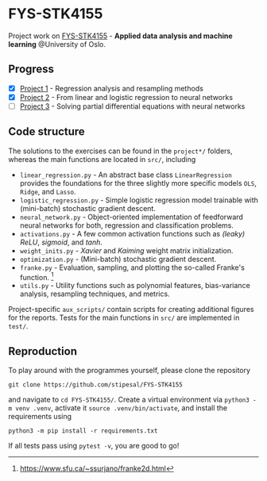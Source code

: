 # FYS-STK4155

Project work on [FYS-STK4155](https://www.uio.no/studier/emner/matnat/fys/FYS-STK4155/index-eng.html) - **Applied data analysis and machine learning** @University of Oslo.


## Progress

- [x] [Project 1](https://github.com/stipesal/FYS-STK4155/tree/master/project1) - Regression analysis and resampling methods
- [x] [Project 2](https://github.com/stipesal/FYS-STK4155/tree/master/project2) - From linear and logistic regression to neural networks
- [ ] [Project 3](https://github.com/stipesal/FYS-STK4155/tree/master/project3) - Solving partial differential equations with neural networks

## Code structure

The solutions to the exercises can be found in the `project*/` folders, whereas the main functions are located in `src/`, including

- `linear_regression.py` - An abstract base class `LinearRegression` provides the foundations for the three slightly more specific models `OLS`, `Ridge`, and `Lasso`.
- `logistic_regression.py` - Simple logistic regression model trainable with (mini-batch) stochastic gradient descent.
- `neural_network.py` - Object-oriented implementation of feedforward neural networks for both, regression and classification problems.
- `activations.py` - A few common activation functions such as *(leaky) ReLU*, *sigmoid*, and *tanh*.
- `weight_inits.py` - *Xavier* and *Kaiming* weight matrix initialization.
- `optimization.py` - (Mini-batch) stochastic gradient descent.
- `franke.py` - Evaluation, sampling, and plotting the so-called Franke's function. [^1]
- `utils.py` - Utility functions such as polynomial features, bias-variance analysis, resampling techniques, and metrics.

Project-specific `aux_scripts/` contain scripts for creating additional figures for the reports. Tests for the main functions in `src/` are implemented in `test/`.

[^1]: https://www.sfu.ca/~ssurjano/franke2d.html

## Reproduction

To play around with the programmes yourself, please clone the repository

```
git clone https://github.com/stipesal/FYS-STK4155
```
and navigate to `cd FYS-STK4155/`. Create a virtual environment via `python3 -m venv .venv`, activate it `source .venv/bin/activate`, and install the requirements using
```
python3 -m pip install -r requirements.txt
```
If all tests pass using `pytest -v`, you are good to go!